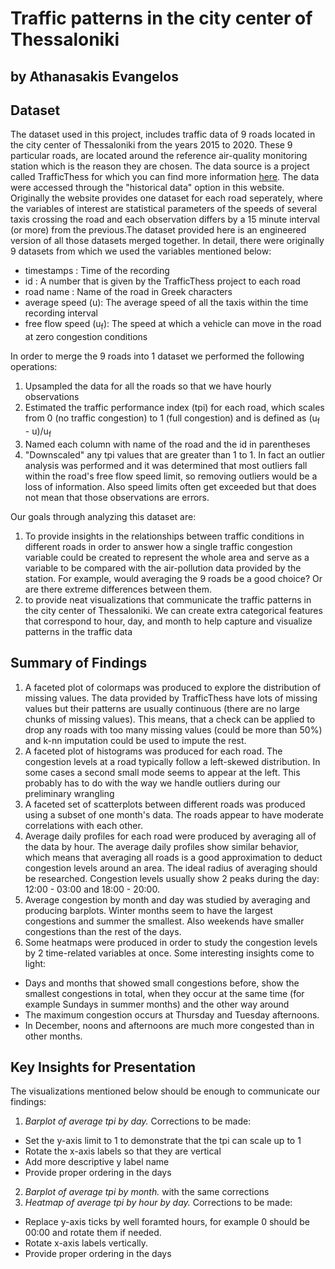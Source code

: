 # Traffic patterns in the city center of Thessaloniki
## by Athanasakis Evangelos

## Dataset

The dataset used in this project, includes traffic data of 9 roads located in the city center of Thessaloniki from the years 2015 to 2020. These 9 particular roads, are located around the reference air-quality monitoring station which is the reason they are chosen. The data source is a project called TrafficThess for which you can find more information <a href="https://www.trafficthess.imet.gr/">here</a>. The data were accessed through the "historical data" option in this website. Originally the website provides one dataset for each road seperately, where the variables of interest are statistical parameters of the speeds of several taxis crossing the road and each observation differs by a 15 minute interval (or more) from the previous.The dataset provided here is an engineered version of all those datasets merged together. In detail, there were originally 9 datasets from which we used the variables mentioned below:
* timestamps : Time of the recording
* id : A number that is given by the TrafficThess project to each road
* road name : Name of the road in Greek characters
* average speed (u): The average speed of all the taxis within the time recording interval
* free flow speed (u<sub>f</sub>): The speed at which a vehicle can move in the road at zero congestion conditions

In order to merge the 9 roads into 1 dataset we performed the following operations:
1. Upsampled the data for all the roads so that we have hourly observations
2. Estimated the traffic performance index (tpi) for each road, which scales from 0 (no traffic congestion) to 1 (full congestion) and is defined as (u<sub>f</sub> - u)/u<sub>f</sub>
3. Named each column with name of the road and the id in parentheses
4. "Downscaled" any tpi values that are greater than 1 to 1. In fact an outlier analysis was performed and it was determined that most outliers fall within the road's free flow speed limit, so removing outliers would be a loss of information. Also speed limits often get exceeded but that does not mean that those observations are errors.

Our goals through analyzing this dataset are:
1. To provide insights in the relationships between traffic conditions in different roads in order to answer how a single traffic congestion variable could be created to represent the whole area and serve as a variable to be compared with the air-pollution data provided by the station. For example, would averaging the 9 roads be a good choice? Or are there extreme differences between them.
2. to provide neat visualizations that communicate the traffic patterns in the city center of Thessaloniki. We can create extra categorical features that correspond to hour, day, and month to help capture and visualize patterns in the traffic data


## Summary of Findings

1. A faceted plot of colormaps was produced to explore the distribution of missing values. The data provided by TrafficThess have lots of missing values but their patterns are usually continuous (there are no large chunks of missing values). This means, that a check can be applied to drop any roads with too many missing values (could be more than 50%) and k-nn imputation could be used to impute the rest.
2. A faceted plot of histograms was produced for each road. The congestion levels at a road typically follow a left-skewed distribution. In some cases a second small mode seems to appear at the left. This probably has to do with the way we handle outliers during our preliminary wrangling
3. A faceted set of scatterplots between different roads was produced using a subset of one month's data. The roads appear to have moderate correlations with each other.
4. Average daily profiles for each road were produced by averaging all of the data by hour. The average daily profiles show similar behavior, which means that averaging all roads is a good approximation to deduct congestion levels around an area. The ideal radius of averaging should be researched. Congestion levels usually show 2 peaks during the day: 12:00 - 03:00 and 18:00 - 20:00.
5. Average congestion by month and day was studied by averaging and producing barplots. Winter months seem to have the largest congestions and summer the smallest. Also weekends have smaller congestions than the rest of the days.
6. Some heatmaps were produced in order to study the congestion levels by 2 time-related variables at once. Some interesting insights come to light:
  * Days and months that showed small congestions before, show the smallest congestions in total, when they occur at the same time (for example Sundays in summer months) and the other way around
  * The maximum congestion occurs at Thursday and Tuesday afternoons.
  * In December, noons and afternoons are much more congested than in other months.


## Key Insights for Presentation

The visualizations mentioned below should be enough to communicate our findings:
1. _Barplot of average tpi by day._ Corrections to be made:
  * Set the y-axis limit to 1 to demonstrate that the tpi can scale up to 1
  * Rotate the x-axis labels so that they are vertical
  * Add more descriptive y label name
  * Provide proper ordering in the days
2. _Barplot of average tpi by month._ with the same corrections
3. _Heatmap of average tpi by hour by day._ Corrections to be made:
  * Replace y-axis ticks by well foramted hours, for example 0 should be 00:00 and rotate them if needed.
  * Rotate x-axis labels vertically.
  * Provide proper ordering in the days
